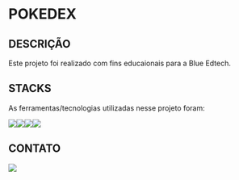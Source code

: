 # POKEDEX

## DESCRIÇÃO
Este projeto foi realizado com fins educaionais para a Blue Edtech.

## STACKS
As ferramentas/tecnologias utilizadas nesse projeto foram:
<div style="display:flex">

<img src="https://img.icons8.com/color/48/000000/javascript--v1.png"/>

<img src="https://img.icons8.com/color/48/000000/css3.png"/>

<img src="https://img.icons8.com/color/48/000000/html-5--v1.png"/>

<img src="https://img.icons8.com/fluency/48/000000/node-js.png"/>

</div>

## CONTATO

<a href="www.linkedin.com/in/thomas-albuquerque-moura
" target="blank"><img src="https://img.icons8.com/color/48/000000/linkedin.png"/></a>
